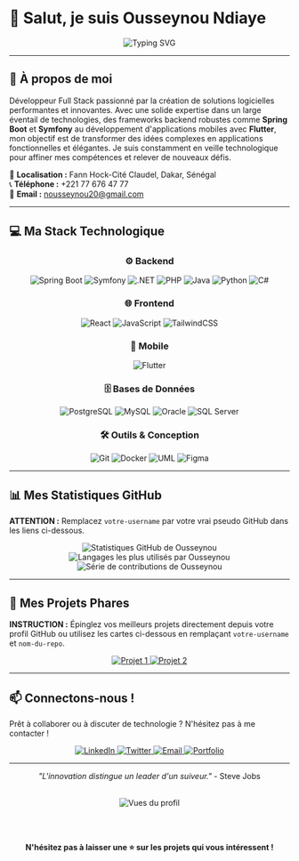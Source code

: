 # 👋 Salut, je suis Ousseynou Ndiaye

<div align="center">
  <img src="https://readme-typing-svg.herokuapp.com?font=Fira+Code&size=30&duration=3000&pause=1000&color=2E9EF7&center=true&vCenter=true&width=600&lines=D%C3%A9veloppeur+Full+Stack;Architecte+de+Solutions+Digitales;Passionn%C3%A9+d'Innovation+Technologique" alt="Typing SVG" />
</div>

---

## 🚀 À propos de moi

Développeur Full Stack passionné par la création de solutions logicielles performantes et innovantes. Avec une solide expertise dans un large éventail de technologies, des frameworks backend robustes comme **Spring Boot** et **Symfony** au développement d'applications mobiles avec **Flutter**, mon objectif est de transformer des idées complexes en applications fonctionnelles et élégantes. Je suis constamment en veille technologique pour affiner mes compétences et relever de nouveaux défis.

📍 **Localisation :** Fann Hock-Cité Claudel, Dakar, Sénégal  
📞 **Téléphone :** +221 77 676 47 77  
📧 **Email :** [nousseynou20@gmail.com](mailto:nousseynou20@gmail.com)  

---

## 💻 Ma Stack Technologique

<div align="center">

### ⚙️ **Backend**
![Spring Boot](https://img.shields.io/badge/Spring_Boot-6DB33F?style=for-the-badge&logo=spring-boot&logoColor=white)
![Symfony](https://img.shields.io/badge/Symfony-000000?style=for-the-badge&logo=symfony&logoColor=white)
![.NET](https://img.shields.io/badge/.NET-5C2D91?style=for-the-badge&logo=.net&logoColor=white)
![PHP](https://img.shields.io/badge/PHP-777BB4?style=for-the-badge&logo=php&logoColor=white)
![Java](https://img.shields.io/badge/Java-ED8B00?style=for-the-badge&logo=openjdk&logoColor=white)
![Python](https://img.shields.io/badge/Python-3776AB?style=for-the-badge&logo=python&logoColor=white)
![C#](https://img.shields.io/badge/C%23-239120?style=for-the-badge&logo=c-sharp&logoColor=white)

### 🌐 **Frontend**
![React](https://img.shields.io/badge/React-20232A?style=for-the-badge&logo=react&logoColor=61DAFB)
![JavaScript](https://img.shields.io/badge/JavaScript-F7DF1E?style=for-the-badge&logo=javascript&logoColor=black)
![TailwindCSS](https://img.shields.io/badge/Tailwind_CSS-38B2AC?style=for-the-badge&logo=tailwind-css&logoColor=white)

### 📱 **Mobile**
![Flutter](https://img.shields.io/badge/Flutter-02569B?style=for-the-badge&logo=flutter&logoColor=white)

### 🗄️ **Bases de Données**
![PostgreSQL](https://img.shields.io/badge/PostgreSQL-316192?style=for-the-badge&logo=postgresql&logoColor=white)
![MySQL](https://img.shields.io/badge/MySQL-005C84?style=for-the-badge&logo=mysql&logoColor=white)
![Oracle](https://img.shields.io/badge/Oracle-F80000?style=for-the-badge&logo=oracle&logoColor=white)
![SQL Server](https://img.shields.io/badge/SQL_Server-CC2927?style=for-the-badge&logo=microsoft-sql-server&logoColor=white)

### 🛠️ **Outils & Conception**
![Git](https://img.shields.io/badge/GIT-E44C30?style=for-the-badge&logo=git&logoColor=white)
![Docker](https://img.shields.io/badge/Docker-2496ED?style=for-the-badge&logo=docker&logoColor=white)
![UML](https://img.shields.io/badge/UML-0175C2?style=for-the-badge&logo=diagrams.net&logoColor=white)
![Figma](https://img.shields.io/badge/Figma-F24E1E?style=for-the-badge&logo=figma&logoColor=white)

</div>

---

## 📊 Mes Statistiques GitHub

**ATTENTION :** Remplacez `votre-username` par votre vrai pseudo GitHub dans les liens ci-dessous.

<div align="center">
  <img src="https://github-readme-stats.vercel.app/api?username=Ouzeon007&show_icons=true&theme=tokyonight&hide_border=true&count_private=true&locale=fr" alt="Statistiques GitHub de Ousseynou" />
  <img src="https://github-readme-stats.vercel.app/api/top-langs/?username=Ouzeon007&layout=compact&theme=tokyonight&hide_border=true&locale=fr" alt="Langages les plus utilisés par Ousseynou" />
</div>
<div align="center">
  <img src="https://github-readme-streak-stats.herokuapp.com/?user=Ouzeon007&theme=tokyonight&hide_border=true&locale=fr" alt="Série de contributions de Ousseynou" />
</div>

---

## 🌟 Mes Projets Phares

**INSTRUCTION :** Épinglez vos meilleurs projets directement depuis votre profil GitHub ou utilisez les cartes ci-dessous en remplaçant `votre-username` et `nom-du-repo`.

<div align="center">
  <a href="https://github.com/votre-username/nom-du-repo-1">
    <img src="https://github-readme-stats.vercel.app/api/pin/?username=Ouzeon007&Ges-Absences-Back-Groupe9&theme=tokyonight&hide_border=true" alt="Projet 1"/>
  </a>
  <a href="https://github.com/votre-username/nom-du-repo-2">
    <img src="https://github-readme-stats.vercel.app/api/pin/?username=Ouzeon007&Ges-Absences-Font-Groupe9&theme=tokyonight&hide_border=true" alt="Projet 2"/>
  </a>
</div>

---

## 📫 Connectons-nous !

Prêt à collaborer ou à discuter de technologie ? N'hésitez pas à me contacter !

<div align="center">
  <a href="https://linkedin.com/in/votre-profil-linkedin">
    <img src="https://img.shields.io/badge/LinkedIn-0077B5?style=for-the-badge&logo=linkedin&logoColor=white" alt="LinkedIn"/>
  </a>
  <a href="https://twitter.com/votre-handle-twitter">
    <img src="https://img.shields.io/badge/Twitter-1DA1F2?style=for-the-badge&logo=twitter&logoColor=white" alt="Twitter"/>
  </a>
  <a href="mailto:nousseynou20@gmail.com">
    <img src="https://img.shields.io/badge/Email-D14836?style=for-the-badge&logo=gmail&logoColor=white" alt="Email"/>
  </a>
  <a href="https://votre-portfolio.com">
    <img src="https://img.shields.io/badge/Portfolio-FF5722?style=for-the-badge&logo=google-chrome&logoColor=white" alt="Portfolio"/>
  </a>
</div>

---

<div align="center">
  
  *"L'innovation distingue un leader d'un suiveur."* - Steve Jobs
  
  <br/>
  
  <img src="https://komarev.com/ghpvc/?username=votre-username&color=blueviolet&style=flat-square" alt="Vues du profil"/>
  
  <br/><br/>
  
  **N'hésitez pas à laisser une ⭐️ sur les projets qui vous intéressent !**
  
</div>
